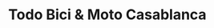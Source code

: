 ---
title: "Todo Bici & Moto Casablanca"
url: /cochabamba/todo-bici-und-moto-casablanca/
shop: Fahrrad
---